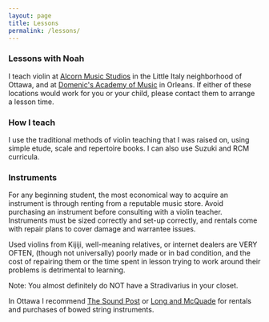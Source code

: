 ```yaml
---
layout: page
title: Lessons
permalink: /lessons/
---
```


### Lessons with Noah
I teach violin at [Alcorn Music Studios](http://www.alcornmusicstudios.com) in the Little Italy neighborhood of Ottawa, and at [Domenic's Academy of Music](http://domenicsmusic.ca) in Orleans.
If either of these locations would work for you or your child, please contact them to arrange a lesson time.
### How I teach
I use the traditional methods of violin teaching that I was raised on, using simple etude, scale and repertoire books. I can also use Suzuki and RCM curricula.

### Instruments
For any beginning student, the most economical way to acquire an instrument is through renting from a reputable music store. Avoid purchasing an instrument before consulting with a violin teacher. Instruments must be sized correctly and set-up correctly, and rentals come with repair plans to cover damage and warrantee issues.

Used violins from Kijiji, well-meaning relatives, or internet dealers are VERY OFTEN, (though not universally) poorly made or in bad condition, and the cost of repairing them or the time spent in lesson trying to work around their problems is detrimental to learning.

Note: You almost definitely do NOT have a Stradivarius in your closet.

 In Ottawa I recommend [The Sound Post](https://www.thesoundpost.com/en/about/ottawa "Sound Post") or [Long and McQuade](https://www.long-mcquade.com/location/Ontario/Ottawa/ "Long and McQuade") for rentals and purchases of bowed string instruments.
